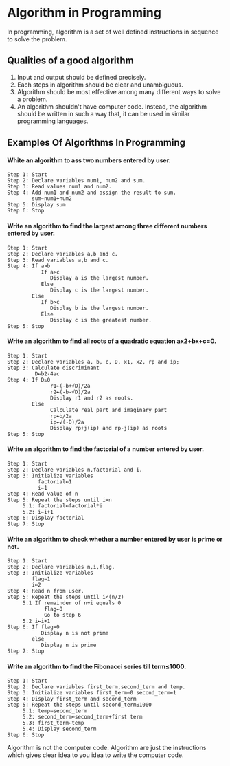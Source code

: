 # Algorithm in Programming
In programming, algorithm is a set of well defined instructions in sequence to solve the problem.
## Qualities of a good algorithm
1. Input and output should be defined precisely.
2. Each steps in algorithm should be clear and unambiguous.
3. Algorithm should be most effective among many different ways to solve a problem.
4. An algorithm shouldn't have computer code. Instead, the algorithm should be written in such a way that, it can be used in similar programming languages.
## Examples Of Algorithms In Programming

#### White an algorithm to ass two numbers entered by user.
```
Step 1: Start
Step 2: Declare variables num1, num2 and sum. 
Step 3: Read values num1 and num2. 
Step 4: Add num1 and num2 and assign the result to sum.
        sum←num1+num2 
Step 5: Display sum 
Step 6: Stop
```

#### Write an algorithm to find the largest among three different numbers entered by user.
```
Step 1: Start
Step 2: Declare variables a,b and c.
Step 3: Read variables a,b and c.
Step 4: If a>b
           If a>c
              Display a is the largest number.
           Else
              Display c is the largest number.
        Else
           If b>c
              Display b is the largest number.
           Else
              Display c is the greatest number.  
Step 5: Stop
```

#### Write an algorithm to find all roots of a quadratic equation ax2+bx+c=0.
```
Step 1: Start
Step 2: Declare variables a, b, c, D, x1, x2, rp and ip;
Step 3: Calculate discriminant
         D←b2-4ac
Step 4: If D≥0
              r1←(-b+√D)/2a
              r2←(-b-√D)/2a 
              Display r1 and r2 as roots.
        Else     
              Calculate real part and imaginary part
              rp←b/2a
              ip←√(-D)/2a
              Display rp+j(ip) and rp-j(ip) as roots
Step 5: Stop 
```

#### Write an algorithm to find the factorial of a number entered by user.
```
Step 1: Start
Step 2: Declare variables n,factorial and i.
Step 3: Initialize variables
          factorial←1
          i←1
Step 4: Read value of n
Step 5: Repeat the steps until i=n
     5.1: factorial←factorial*i
     5.2: i←i+1
Step 6: Display factorial
Step 7: Stop
```

#### Write an algorithm to check whether a number entered by user is prime or not.
```
Step 1: Start
Step 2: Declare variables n,i,flag.
Step 3: Initialize variables
        flag←1
        i←2  
Step 4: Read n from user.
Step 5: Repeat the steps until i<(n/2)
     5.1 If remainder of n÷i equals 0
            flag←0
            Go to step 6
     5.2 i←i+1
Step 6: If flag=0
           Display n is not prime
        else
           Display n is prime
Step 7: Stop
```

#### Write an algorithm to find the Fibonacci series till term≤1000.
```
Step 1: Start 
Step 2: Declare variables first_term,second_term and temp. 
Step 3: Initialize variables first_term←0 second_term←1 
Step 4: Display first_term and second_term 
Step 5: Repeat the steps until second_term≤1000 
     5.1: temp←second_term 
     5.2: second_term←second_term+first term 
     5.3: first_term←temp 
     5.4: Display second_term 
Step 6: Stop
```

Algorithm is not the computer code. Algorithm are just the instructions which gives clear idea to you idea to write the computer code.